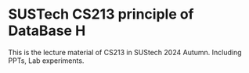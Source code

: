 # SUSTech CS213 principle of DataBase H

This is the lecture material of CS213 in SUStech 2024 Autumn. Including PPTs, Lab experiments.
